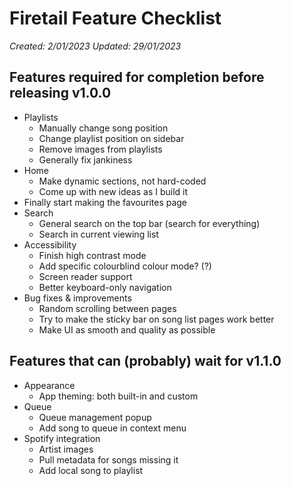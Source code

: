 # Firetail Feature Checklist
*Created: 2/01/2023*
*Updated: 29/01/2023*

## Features required for completion before releasing v1.0.0
- Playlists
  - Manually change song position
  - Change playlist position on sidebar
  - Remove images from playlists
  - Generally fix jankiness
- Home
  - Make dynamic sections, not hard-coded
  - Come up with new ideas as I build it
- Finally start making the favourites page
- Search
  - General search on the top bar (search for everything)
  - Search in current viewing list
- Accessibility
  - Finish high contrast mode
  - Add specific colourblind colour mode? (?)
  - Screen reader support
  - Better keyboard-only navigation
- Bug fixes & improvements
  - Random scrolling between pages
  - Try to make the sticky bar on song list pages work better
  - Make UI as smooth and quality as possible


## Features that can (probably) wait for v1.1.0
- Appearance
  - App theming: both built-in and custom
- Queue
  - Queue management popup
  - Add song to queue in context menu
- Spotify integration
  - Artist images
  - Pull metadata for songs missing it
  - Add local song to playlist